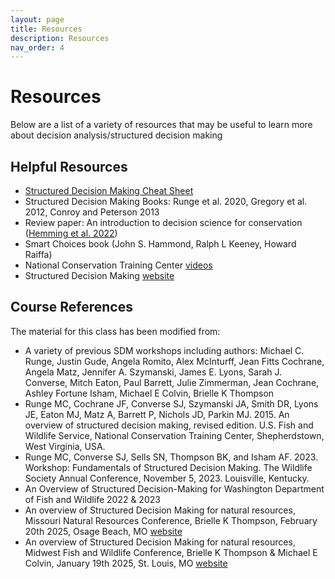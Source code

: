 ```yaml
---
layout: page
title: Resources
description: Resources
nav_order: 4
---
```


# Resources

Below are a list of a variety of resources that may be useful to learn more about decision analysis/structured decision making

## Helpful Resources
- [Structured Decision Making Cheat Sheet](https://briellekthompson.github.io/NATR_8001_DecisionAnalysis_Fall25_Mizzou/details/SDMcheatsheet.pdf)
- Structured Decision Making Books: Runge et al. 2020, Gregory et al. 2012, Conroy and Peterson 2013
- Review paper: An introduction to decision science for conservation ([Hemming et al. 2022](https://conbio.onlinelibrary.wiley.com/doi/pdfdirect/10.1111/cobi.13868))
- Smart Choices book (John S. Hammond, Ralph L Keeney, Howard Raiffa)
- National Conservation Training Center [videos](https://www.fws.gov/training/ALC3183-an-overview-of-structured-decision-making)
- Structured Decision Making [website](https://www.structureddecisionmaking.org/resources/)

## Course References
The material for this class has been modified from: 
- A variety of previous SDM workshops including authors: Michael C. Runge, Justin Gude, Angela Romito, Alex McInturff, Jean Fitts Cochrane, Angela Matz, Jennifer A. Szymanski, James E. Lyons, Sarah J. Converse, Mitch Eaton, Paul Barrett, Julie Zimmerman, Jean Cochrane, Ashley Fortune Isham, Michael E Colvin, Brielle K Thompson 
- Runge MC, Cochrane JF, Converse SJ, Szymanski JA, Smith DR, Lyons JE, Eaton MJ, Matz A, Barrett P, Nichols JD, Parkin MJ. 2015. An overview of structured decision making, revised edition. U.S. Fish and Wildlife Service, National Conservation Training Center, Shepherdstown, West Virginia, USA. 
- Runge MC, Converse SJ, Sells SN, Thompson BK, and Isham AF. 2023. Workshop:
Fundamentals of Structured Decision Making. The Wildlife Society Annual Conference,
November 5, 2023. Louisville, Kentucky.
- An Overview of Structured Decision-Making for Washington Department of Fish and Wildlife 2022 & 2023
- An overview of Structured Decision Making for natural resources, Missouri Natural Resources Conference, Brielle K Thompson, February 20th 2025, Osage Beach, MO [website](https://briellekthompson.github.io/SDMworkshop_MNRC_2025/)
- An overview of Structured Decision Making for natural resources, Midwest Fish and Wildlife Conference, Brielle K Thompson & Michael E Colvin, January 19th 2025, St. Louis, MO [website](https://briellekthompson.github.io/SDMworkshop_MidwestFW_2025/)